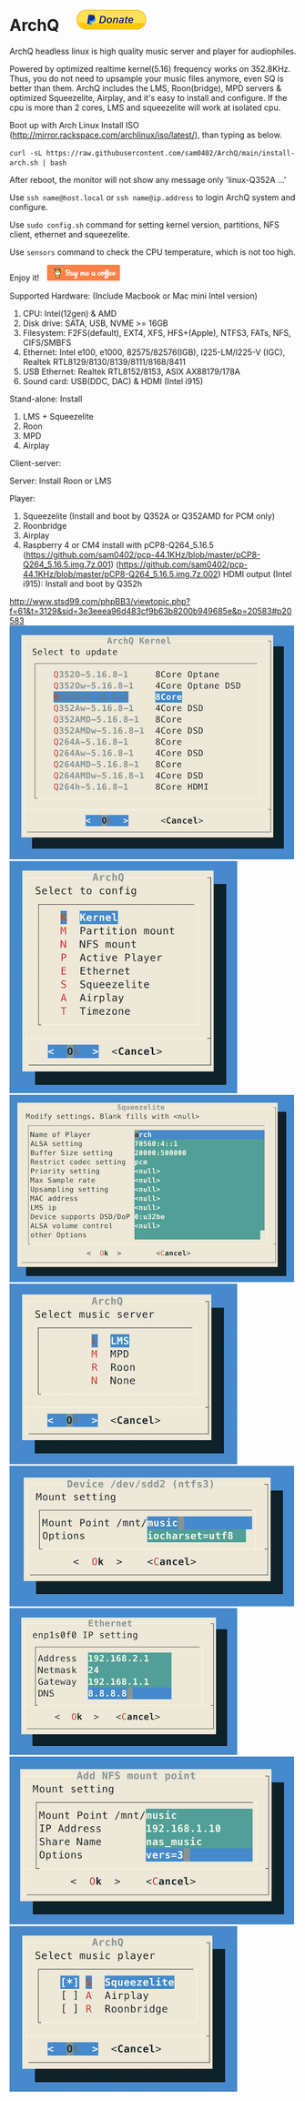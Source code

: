 # ArchQ　[![Donate](images/pdonate.png)](https://paypal.me/sam402shu)

ArchQ headless linux is high quality music server and player for audiophiles.

Powered by optimized realtime kernel(5.16) frequency works on 352.8KHz.
Thus, you do not need to upsample your music files anymore, even SQ is better than them.
ArchQ includes the LMS, Roon(bridge), MPD servers & optimized Squeezelite, Airplay, and it's easy to install and configure.
If the cpu is more than 2 cores, LMS and squeezelite will work at isolated cpu.

Boot up with Arch Linux Install ISO (http://mirror.rackspace.com/archlinux/iso/latest/), than typing as below.
 
`curl -sL https://raw.githubusercontent.com/sam0402/ArchQ/main/install-arch.sh | bash`

After reboot, the monitor will not show any message only 'linux-Q352A ...'

Use `ssh name@host.local` or `ssh name@ip.address` to login ArchQ system and configure.

Use `sudo config.sh` command for setting kernel version, partitions, NFS client, ethernet and squeezelite.

Use `sensors` command to check the CPU temperature, which is not too high.

Enjoy it!　[![Donate](images/buymeacoffee.png)](https://buymeacoff.ee/samshu.tw)
 
Supported Hardware: (Include Macbook or Mac mini Intel version)
 1. CPU: Intel(12gen) & AMD 
 2. Disk drive: SATA, USB, NVME >= 16GB
 3. Filesystem: F2FS(default), EXT4, XFS, HFS+(Apple), NTFS3, FATs, NFS, CIFS/SMBFS
 4. Ethernet: Intel e100, e1000, 82575/82576(IGB), I225-LM/I225-V (IGC), Realtek RTL8129/8130/8139/8111/8168/8411
 5. USB Ethernet: Realtek RTL8152/8153, ASIX AX88179/178A
 6. Sound card: USB(DDC, DAC) & HDMI (Intel i915)

Stand-alone: Install
 1. LMS + Squeezelite
 2. Roon
 4. MPD
 5. Airplay

Client-server:

 Server: Install Roon or LMS
 
 Player:
  1. Squeezelite (Install and boot by Q352A or Q352AMD for PCM only)
  3. Roonbridge
  4. Airplay
  5. Raspberry 4 or CM4 install with pCP8-Q264_5.16.5 
     (https://github.com/sam0402/pcp-44.1KHz/blob/master/pCP8-Q264_5.16.5.img.7z.001)
     (https://github.com/sam0402/pcp-44.1KHz/blob/master/pCP8-Q264_5.16.5.img.7z.002)
 HDMI output (Intel i915): Install and boot by Q352h
 
http://www.stsd99.com/phpBB3/viewtopic.php?f=61&t=3129&sid=3e3eeea96d483cf9b63b8200b949685e&p=20583#p20583
![Kernel](images/kernel.png)
![Config](images/config.png)
![Squeezelite](images/squeezelite.png)
![Server](images/server.png)
![Partition](images/partition_mount.png)
![ethernet](images/ethernet.png)
![NFS](images/nfs_mount.png)
![Player](images/player.png)
